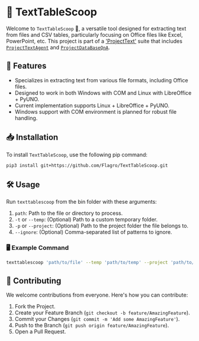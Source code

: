 # 📝 TextTableScoop

Welcome to `TextTableScoop` 🌟, a versatile tool designed for extracting text from files and CSV tables, particularly focusing on Office files like Excel, PowerPoint, etc. This project is part of a ['ProjectText'](https://github.com/Flagro/ProjectTextSuite) suite that includes [`ProjectTextAgent`](https://github.com/Flagro/ProjectTextAgent) and [`ProjectDataBaseQnA`](https://github.com/Flagro/ProjectDataBaseQnA).

## 🚀 Features

- Specializes in extracting text from various file formats, including Office files.
- Designed to work in both Windows with COM and Linux with LibreOffice + PyUNO. 
- Current implementation supports Linux + LibreOffice + PyUNO.
- Windows support with COM environment is planned for robust file handling.

## 📥 Installation

To install `TextTableScoop`, use the following pip command:
```bash
pip3 install git+https://github.com/Flagro/TextTableScoop.git
```


## 🛠️ Usage

Run `texttablescoop` from the bin folder with these arguments:

1. `path`: Path to the file or directory to process.
2. `-t` or `--temp`: (Optional) Path to a custom temporary folder.
3. `-p` or `--project`: (Optional) Path to the project folder the file belongs to.
4. `--ignore`: (Optional) Comma-separated list of patterns to ignore.

### 🖥️ Example Command
```bash
texttablescoop 'path/to/file' --temp 'path/to/temp' --project 'path/to/project' --ignore 'pattern1,pattern2'
```

## 🤝 Contributing

We welcome contributions from everyone. Here's how you can contribute:

1. Fork the Project.
2. Create your Feature Branch (`git checkout -b feature/AmazingFeature`).
3. Commit your Changes (`git commit -m 'Add some AmazingFeature'`).
4. Push to the Branch (`git push origin feature/AmazingFeature`).
5. Open a Pull Request.
